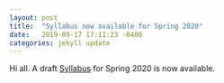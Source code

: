 ```yaml
---
layout: post
title:  "Syllabus now available for Spring 2020"
date:   2019-09-17 17:11:23 -0400
categories: jekyll update
---
```

Hi all. A draft [Syllabus][syllabus] for Spring 2020 is now available.

[syllabus]: syllabus/
